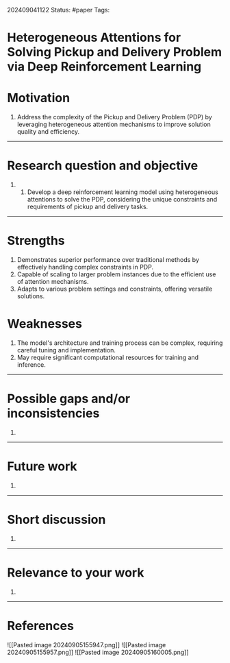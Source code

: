 202409041122
Status: #paper
Tags:

# Heterogeneous Attentions for Solving Pickup and Delivery Problem via Deep Reinforcement Learning

# Motivation
1. Address the complexity of the Pickup and Delivery Problem (PDP) by leveraging heterogeneous attention mechanisms to improve solution quality and efficiency.

------

# Research question and objective
1. 1. Develop a deep reinforcement learning model using heterogeneous attentions to solve the PDP, considering the unique constraints and requirements of pickup and delivery tasks.

--------
# Strengths
1. Demonstrates superior performance over traditional methods by effectively handling complex constraints in PDP.
2. Capable of scaling to larger problem instances due to the efficient use of attention mechanisms.
3. Adapts to various problem settings and constraints, offering versatile solutions.

# Weaknesses
1. The model's architecture and training process can be complex, requiring careful tuning and implementation.
2. May require significant computational resources for training and inference.
---------

# Possible gaps and/or inconsistencies
1. 

--------

# Future work
1. 

------
# Short discussion
1. 

-----

# Relevance to your work
1. 

-------
# References


![[Pasted image 20240905155947.png]]
![[Pasted image 20240905155957.png]]
![[Pasted image 20240905160005.png]]
